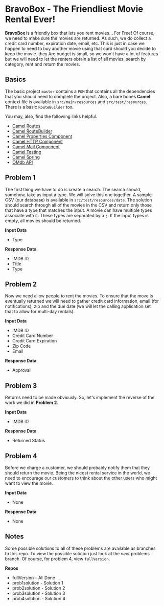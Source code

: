 BravoBox - The Friendliest Movie Rental Ever!
=============================================

**BravoBox** is a friendly box that lets you rent movies... For Free! Of course, we need to make sure
the movies are returned. As such, we do collect a credit card number, expiration date, email, etc.
This is just in case we happen to need to buy another movie using that card should you decide to keep
the movie.
they
Are budget is small, so we won't have a lot of features but we will need to let the renters obtain a list of all 
movies, search by category, rent and return the movies.

Basics
------

The basic project `master` contains a `POM` that contains all the dependencies that you should need to 
complete the project. Also, a bare bones **Camel** context file is available in `src/main/resources` and `src/test/resources`. There is a basic `RouteBuilder` too. 

You may, also, find the following links helpful.
* [Camel Routes](http://camel.apache.org/routes.html)
* [Camel RouteBuilder](http://camel.apache.org/routebuilder.html)
* [Camel Properties Component](http://camel.apache.org/properties.html)
* [Camel HTTP Component](http://camel.apache.org/http.html)
* [Camel Mail Component](http://camel.apache.org/mail.html)
* [Camel Testing](http://camel.apache.org/testing.html)
* [Camel Spring](http://camel.apache.org/spring.html)
* [OMdb API](http://www.omdbapi.com/)

Problem 1
---------

The first thing we have to do is create a search. The search should, somehow, take as input a type. We will solve 
this one together. A sample CSV (our database) is available in `src/test/resources/data`. The solution should search 
through all of the movies in the CSV and return only those that have a type that matches the input. A movie can have multiple types associate with it. These types are separated by a `;`. If the input types is empty, all movies should be returned.

**Input Data**
* Type

**Response Data**
* IMDB ID
* Title
* Type

Problem 2
---------

Now we need allow people to rent the movies. To ensure that the move is eventually returned we will need to gather 
credit card information, email (for notifications), zip and the due date (we will let the calling application set that 
to allow for multi-day rentals).

**Input Data**
* IMDB ID
* Credit Card Number
* Credit Card Expiration
* Zip Code
* Email

**Response Data**
* Approval

Problem 3
---------

Returns need to be made obviously. So, let's implement the reverse of the work we did in **Problem 2**.

**Input Data**
* IMDB ID

**Response Data**
* Returned Status

Problem 4
---------

Before we charge a customer, we should probably notify them that they should return the movie. Being the nicest rental 
service in the world, we need to encourage our customers to think about the other users who might want to view the 
movie.

**Input Data**
* None

**Response Data**
* None

Notes
-----

Some possible solutions to all of these problems are available as branches to this repo. To view the possible solution 
just look at the *next* problems branch. Of course, for problem 4, view `fullVersion`.

 **Repos**
* fullVersion - All Done
* prob1solution - Solution 1
* prob2solution - Solution 2
* prob3solution - Solution 3
* prob4solution - Solution 4